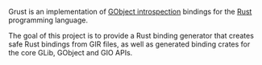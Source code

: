 Grust is an implementation of
[GObject introspection](http://live.gnome.org/GObjectIntrospection)
bindings for the [Rust](http://www.rust-lang.org/) programming language.

The goal of this project is to provide a Rust binding generator that creates
safe Rust bindings from GIR files, as well as generated binding crates
for the core GLib, GObject and GIO APIs.